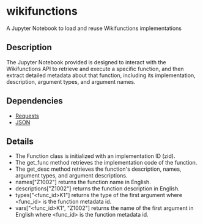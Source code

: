 # wikifunctions
A Jupyter Notebook to load and reuse Wikifunctions implementations

## Description
The Jupyter Notebook provided is designed to interact with the Wikifunctions API to retrieve and execute a specific function, and then extract detailed metadata about that function, including its implementation, description, argument types, and argument names.

## Dependencies
* [Requests](https://pypi.org/project/requests/)
* [JSON](https://docs.python.org/3/library/json.html)

## Details
* The Function class is initialized with an implementation ID (zid).
* The get_func method retrieves the implementation code of the function.
* The get_desc method retrieves the function's description, names, argument types, and argument descriptions.
* names["Z1002"] returns the function name in English.
* descriptions["Z1002"] returns the function description in English.
* types["<func_id>K1"] returns the type of the first argument where <func_id> is the function metadata id.
* vars["<func_id>K1", "Z1002"] returns the name of the first argument in English where <func_id> is the function metadata id.
